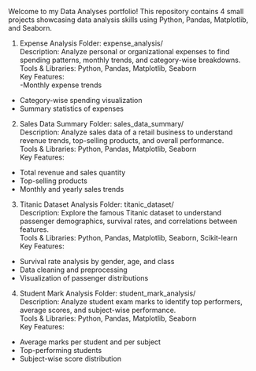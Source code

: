 Welcome to my Data Analyses portfolio! This repository contains 4 small projects showcasing data analysis skills using Python, Pandas, Matplotlib, and Seaborn.

1. Expense Analysis
Folder: expense_analysis/  
Description: Analyze personal or organizational expenses to find spending patterns, monthly trends, and category-wise breakdowns.  
Tools & Libraries: Python, Pandas, Matplotlib, Seaborn  
Key Features:  
-Monthly expense trends  
- Category-wise spending visualization  
- Summary statistics of expenses  

2. Sales Data Summary
Folder: sales_data_summary/  
Description: Analyze sales data of a retail business to understand revenue trends, top-selling products, and overall performance.  
Tools & Libraries: Python, Pandas, Matplotlib, Seaborn  
Key Features:  
- Total revenue and sales quantity  
- Top-selling products  
- Monthly and yearly sales trends  

 3. Titanic Dataset Analysis
Folder: titanic_dataset/  
Description: Explore the famous Titanic dataset to understand passenger demographics, survival rates, and correlations between features.  
Tools & Libraries: Python, Pandas, Matplotlib, Seaborn, Scikit-learn  
Key Features:  
- Survival rate analysis by gender, age, and class  
- Data cleaning and preprocessing  
- Visualization of passenger distributions  
 4. Student Mark Analysis
Folder: student_mark_analysis/  
Description: Analyze student exam marks to identify top performers, average scores, and subject-wise performance.  
Tools & Libraries: Python, Pandas, Matplotlib, Seaborn  
Key Features:  
- Average marks per student and per subject  
- Top-performing students  
- Subject-wise score distribution

